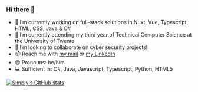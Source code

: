 ### Hi there 👋

- 🔭 I’m currently working on full-stack solutions in Nuxt, Vue, Typescript, HTML, CSS, Java & C#
- 🌱 I’m currently attending my third year of Technical Computer Science at the University of Twente
- 👯 I’m looking to collaborate on cyber security projects! 
- 📫 Reach me with [my mail](mailto:ddavidjonker@outlook.com?subject=[GitHub]) or [my LinkedIn](https://www.linkedin.com/in/ddavidjonker)
- 😄 Pronouns: he/him
- 💻 Sufficient in: C#, Java, Javascript, Typescript, Python, HTML5

[![Simply's GitHub stats](https://github-readme-stats.vercel.app/api?username=SimplyPancake&show_icons=true&theme=tokyonight)](https://github.com/anuraghazra/github-readme-stats)
